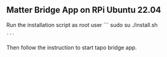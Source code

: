 ## Matter Bridge App on RPi Ubuntu 22.04
Run the installation script as root user
	```
	sudo su
	./install.sh
  
    ```

Then follow the instruction to start tapo bridge app.	

